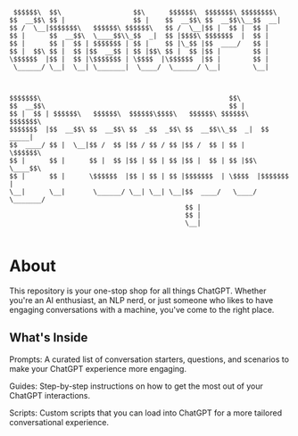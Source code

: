 ```
 
 
 $$$$$$\  $$\                  $$\      $$$$$$\  $$$$$$$\ $$$$$$$$\       
$$  __$$\ $$ |                 $$ |    $$  __$$\ $$  __$$\\__$$  __|      
$$ /  \__|$$$$$$$\   $$$$$$\ $$$$$$\   $$ /  \__|$$ |  $$ |  $$ |         
$$ |      $$  __$$\  \____$$\\_$$  _|  $$ |$$$$\ $$$$$$$  |  $$ |         
$$ |      $$ |  $$ | $$$$$$$ | $$ |    $$ |\_$$ |$$  ____/   $$ |         
$$ |  $$\ $$ |  $$ |$$  __$$ | $$ |$$\ $$ |  $$ |$$ |        $$ |         
\$$$$$$  |$$ |  $$ |\$$$$$$$ | \$$$$  |\$$$$$$  |$$ |        $$ |         
 \______/ \__|  \__| \_______|  \____/  \______/ \__|        \__|         
                                                                          
                                                                          
                                                                          
$$$$$$$\                                               $$\                
$$  __$$\                                              $$ |               
$$ |  $$ | $$$$$$\   $$$$$$\  $$$$$$\$$$$\   $$$$$$\ $$$$$$\    $$$$$$$\  
$$$$$$$  |$$  __$$\ $$  __$$\ $$  _$$  _$$\ $$  __$$\\_$$  _|  $$  _____| 
$$  ____/ $$ |  \__|$$ /  $$ |$$ / $$ / $$ |$$ /  $$ | $$ |    \$$$$$$\   
$$ |      $$ |      $$ |  $$ |$$ | $$ | $$ |$$ |  $$ | $$ |$$\  \____$$\  
$$ |      $$ |      \$$$$$$  |$$ | $$ | $$ |$$$$$$$  | \$$$$  |$$$$$$$  | 
\__|      \__|       \______/ \__| \__| \__|$$  ____/   \____/ \_______/  
                                            $$ |                          
                                            $$ |                          
                                            \__|


```

# About
This repository is your one-stop shop for all things ChatGPT. 
Whether you're an AI enthusiast, an NLP nerd, or just someone who likes to have engaging conversations with a machine, you've come to the right place.
## What's Inside

Prompts: A curated list of conversation starters, questions, and scenarios to make your ChatGPT experience more engaging.

Guides: Step-by-step instructions on how to get the most out of your ChatGPT interactions.

Scripts: Custom scripts that you can load into ChatGPT for a more tailored conversational experience.
